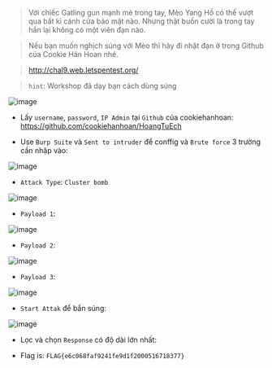 
> Với chiếc Gatling gun mạnh mẽ trong tay, Mèo Yang Hồ có thể vượt qua bất kì cánh cửa bảo mật nào. Nhưng thật buồn cười là trong tay hắn lại không có một viên đạn nào.

> Nếu bạn muốn nghịch súng với Mèo thì hãy đi nhặt đạn ở trong Github của Cookie Hân Hoan nhé.



> http://chal9.web.letspentest.org/ 


> `hint`: Workshop đã dạy bạn cách dùng súng


![image](https://user-images.githubusercontent.com/68783065/140519417-e5a6b453-8528-4e9f-bf69-641e40746a2b.png)



* Lấy `username`, `password`, `IP Admin` tại `Github` của cookiehanhoan: https://github.com/cookiehanhoan/HoangTuEch

* Use `Burp Suite` và `Sent to intruder` để conffig và `Brute force` 3 trường cần nhập vào:

![image](https://user-images.githubusercontent.com/68783065/140520413-366bfb08-a5ce-4488-abe3-8d40b1a9ecfe.png)

* `Attack Type`: `Cluster bomb`


![image](https://user-images.githubusercontent.com/68783065/140520668-3c113f52-d10f-4e73-aab7-a1adc092e9f3.png)


* `Payload 1`:

![image](https://user-images.githubusercontent.com/68783065/140521125-22a9b247-6306-44e6-af9f-34f0d230e920.png)


* `Payload 2`:

![image](https://user-images.githubusercontent.com/68783065/140521479-d334d866-a1f8-4e43-861b-c7b88e205222.png)


* `Payload 3`:


![image](https://user-images.githubusercontent.com/68783065/140521644-a55e8589-987f-4c63-8356-6dcdc7b9f89b.png)





* `Start Attak` để bắn súng:

![image](https://user-images.githubusercontent.com/68783065/140522697-0398ea1f-1c46-40e2-a4f2-b69dc112f2cd.png)



* Lọc và chọn `Response` có độ dài lớn nhất:

* Flag is: `FLAG{e6c068faf9241fe9d1f2000516718377}`










